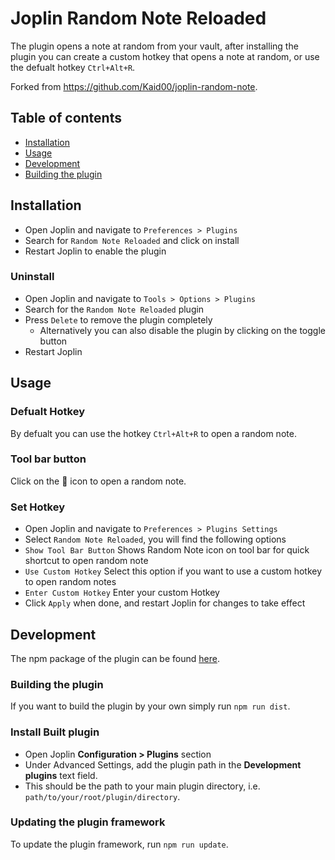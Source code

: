 # Joplin Random Note Reloaded

The plugin opens a note at random from your vault, after installing the plugin you can create a custom hotkey that opens a note at random, or use the defualt hotkey `Ctrl+Alt+R`.

Forked from <https://github.com/Kaid00/joplin-random-note>.

## Table of contents

- [Installation](#installation)
- [Usage](#usage)
- [Development](#usage)
- [Building the plugin](#building-the-plugin)

## Installation

- Open Joplin and navigate to `Preferences > Plugins`
- Search for `Random Note Reloaded` and click on install
- Restart Joplin to enable the plugin

### Uninstall

- Open Joplin and navigate to `Tools > Options > Plugins`
- Search for the `Random Note Reloaded` plugin
- Press `Delete` to remove the plugin completely
    - Alternatively you can also disable the plugin by clicking on the toggle button
- Restart Joplin

## Usage

### Defualt Hotkey

By defualt you can use the hotkey `Ctrl+Alt+R` to open a random note.

### Tool bar button

Click on the 🔀 icon to open a random note.

### Set Hotkey

- Open Joplin and navigate to `Preferences > Plugins Settings`
- Select `Random Note Reloaded`, you will find the following options
- `Show Tool Bar Button` Shows Random Note icon on tool bar for quick shortcut to open random note
- `Use Custom Hotkey` Select this option if you want to use a custom hotkey to open random notes
- `Enter Custom Hotkey` Enter your custom Hotkey
- Click `Apply` when done, and restart Joplin for changes to take effect

## Development

The npm package of the plugin can be found [here](https://www.npmjs.com/package/joplin-plugin-random-note-reloaded).

### Building the plugin

If you want to build the plugin by your own simply run `npm run dist`.

### Install Built plugin

- Open Joplin **Configuration > Plugins** section
- Under Advanced Settings, add the plugin path in the **Development plugins** text field.
- This should be the path to your main plugin directory, i.e. `path/to/your/root/plugin/directory`.

### Updating the plugin framework

To update the plugin framework, run `npm run update`.
